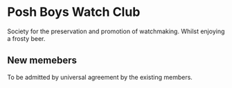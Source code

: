 # Posh Boys Watch Club
Society for the preservation and promotion of watchmaking. Whilst enjoying a frosty beer.

## New memebers
To be admitted by universal agreement by the existing members.

